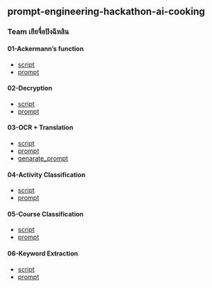 ## prompt-engineering-hackathon-ai-cooking
### Team เยียจื่อปิงฉีหลิน

#### 01-Ackermann’s function
- [script](src/01-Ackermann’s_function.py)
- [prompt](https://chatgpt.com/share/5988f3ff-98a5-43ea-8ded-4fd75c7c5a8e)
#### 02-Decryption
- [script](src/02-Decryption.py)
- [prompt](https://chatgpt.com/share/f58d9acd-f5d4-41d5-a68a-9adc4cf3a773)
#### 03-OCR + Translation
- [script](src/03-OCR+Translation.py)
- [prompt](https://aiarchives.org/id/tNXxIwgnZ1xFGBJwCj0Y)
- [genarate_prompt](https://chatgpt.com/share/8f3cb6b2-7116-410d-91de-1d9c3f357d72)
#### 04-Activity Classification
- [script]()
- [prompt]()
#### 05-Course Classification
- [script]()
- [prompt]()
#### 06-Keyword Extraction
- [script]()
- [prompt]()